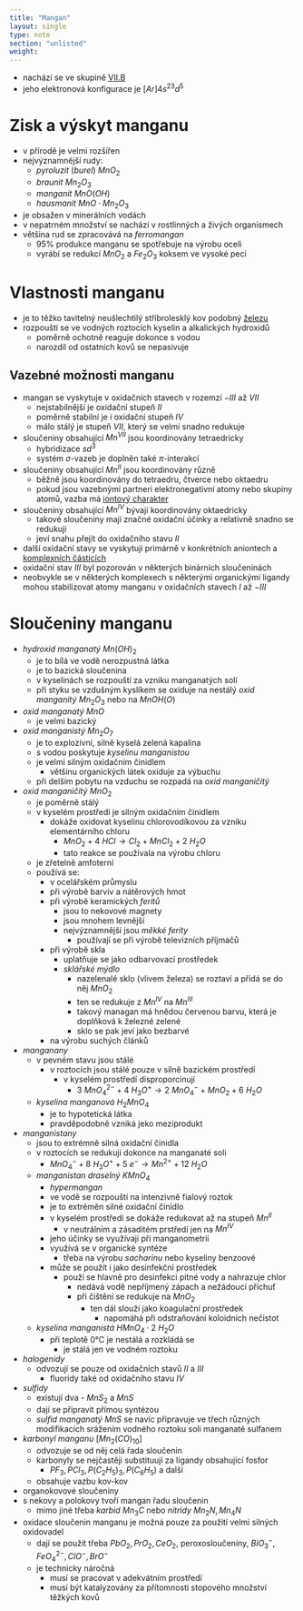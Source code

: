 ```yaml
---
title: "Mangan"
layout: single
type: note
section: "unlisted"
weight: 
---
```

- nachází se ve skupině [VII.B](/notes/research/chemistry/inorganic-chemistry/periodic-table/group-vii.b)
- jeho elektronová konfigurace je $[Ar]4s^23d^5$
# Zisk a výskyt manganu
- v přírodě je velmi rozšířen
- nejvýznamnější rudy:
    - _pyroluzit_ (_burel_) $MnO_2$
    - _braunit_ $Mn_2O_3$
    - _manganit_ $MnO(OH)$
    - _hausmanit_ $MnO\cdot{Mn_2O_3}$
- je obsažen v minerálních vodách
- v nepatrném množství se nachází v rostlinných a živých organismech
- většina rud se zpracovává na _ferromangan_
    - 95% produkce manganu se spotřebuje na výrobu oceli
    - vyrábí se redukcí $MnO_2$ a $Fe_2O_3$ koksem ve vysoké peci
# Vlastnosti manganu
- je to těžko tavitelný neušlechtilý stříbrolesklý kov podobný [železu](/notes/research/chemistry/inorganic-chemistry/periodic-table/iron)
- rozpouští se ve vodných roztocích kyselin a alkalických hydroxidů
    - poměrně ochotně reaguje dokonce s vodou
    - narozdíl od ostatních kovů se nepasivuje
## Vazebné možnosti manganu
- mangan se vyskytuje v oxidačních stavech v rozemzí $-III$ až $VII$
    - nejstabilnější je oxidační stupeň $II$
    - poměrně stabilní je i oxidační stupeň $IV$
    - málo stálý je stupeň $VII$, který se velmi snadno redukuje
- sloučeniny obsahující $Mn^{VII}$ jsou koordinovány tetraedricky
    - hybridizace $sd^3$
    - systém $\sigma$-vazeb je doplněn také $\pi$-interakcí
- sloučeniny obsahující $Mn^{II}$ jsou koordinovány různě
    - běžně jsou koordinovány do tetraedru, čtverce nebo oktaedru
    - pokud jsou vazebnými partneri elektronegativní atomy nebo skupiny atomů, vazba má [iontový charakter](/notes/research/chemistry/general-chemistry/chemical-bonds/ionic-bond)
- sloučeniny obsahující $Mn^{IV}$ bývají koordinovány oktaedricky
    - takové sloučeniny mají značné oxidační účinky a relativně snadno se redukují
    - jeví snahu přejít do oxidačního stavu $II$
- další oxidační stavy se vyskytují primárně v konkrétních aniontech a [komplexních částicích](/notes/research/chemistry/inorganic-chemistry/general-inorganic-chemistry/complex-compounds)
- oxidační stav $III$ byl pozorován v některých binárních sloučeninách
- neobvykle se v některých komplexech s některými organickými ligandy mohou stabilizovat atomy manganu v oxidačních stavech $I$ až $-III$
# Sloučeniny manganu
- _hydroxid manganatý_ $Mn(OH)_2$
    - je to bílá ve vodě nerozpustná látka
    - je to bazická sloučenina
    - v kyselinách se rozpouští za vzniku manganatých solí
    - při styku se vzdušným kyslíkem se oxiduje na nestálý _oxid manganitý_ $Mn_2O_3$ nebo na $MnOH(O)$
- _oxid manganatý_ $MnO$
    - je velmi bazický
- _oxid manganistý_ $Mn_2O_7$
    - je to explozivní, silně kyselá zelená kapalina
    - s vodou poskytuje _kyselinu manganistou_
    - je velmi silným oxidačním činidlem
        - většinu organických látek oxiduje za výbuchu
    - při delším pobytu na vzduchu se rozpadá na _oxid manganičitý_
- _oxid manganičitý_ $MnO_2$
    - je poměrně stálý
    - v kyselém prostředí je silným oxidačním činidlem
        - dokáže oxidovat kyselinu chlorovodíkovou za vzniku elementárního chloru
            - $MnO_2+4\ HCl\longrightarrow{Cl_2+MnCl_2+2\ H_2O}$
            - tato reakce se používala na výrobu chloru
    - je zřetelně amfoterní
    - používá se:
        - v ocelářském průmyslu
        - při výrobě barviv a nátěrových hmot
        - při výrobě keramických _feritů_
            - jsou to nekovové magnety
            - jsou mnohem levnější
            - nejvýznamnější jsou _měkké ferity_
                - používají se při výrobě televizních příjmačů
        - při výrobě skla
            - uplatňuje se jako odbarvovací prostředek
            - _sklářské mýdlo_
                - nazelenalé sklo (vlivem železa) se roztaví a přidá se do něj $MnO_2$
                - ten se redukuje z $Mn^{IV}$ na $Mn^{III}$
                - takový managan má hnědou červenou barvu, která je doplňková k železné zelené
                - sklo se pak jeví jako bezbarvé
        - na výrobu suchých článků
- _manganany_
    - v pevném stavu jsou stálé
        - v roztocích jsou stálé pouze v silně bazickém prostředí
            - v kyselém prostředí disproporcinují
                - $3\ MnO_4^{2-}+4\ H_3O^+\longrightarrow{2\ MnO_4^-+MnO_2+6\ H_2O}$
    - _kyselina manganová_ $H_2MnO_4$
        - je to hypotetická látka
        - pravděpodobně vzniká jeko meziprodukt
- _manganistany_
    - jsou to extrémně silná oxidační činidla
    - v roztocích se redukují dokonce na manganaté soli
        - $MnO_4^-+8\ H_3O^++5\ e^-\longrightarrow{Mn^{2+}+12\ H_2O}$
    - _manganistan draselný_ $KMnO_4$
        - _hypermangan_
        - ve vodě se rozpouští na intenzivně fialový roztok
        - je to extréměn silné oxidační činidlo
        - v kyselém prostředí se dokáže redukovat až na stupeň $Mn^{II}$
            - v neutrálním a zásaditém prstředí jen na $Mn^{IV}$
        - jeho účinky se využívají při manganometrii
        - využívá se v organické syntéze
            - třeba na výrobu _sacharinu_ nebo kyseliny benzoové
        - může se použít i jako desinfekční prostředek
            - použí se hlavně pro desinfekci pitné vody a nahrazuje chlor
                - nedává vodě nepříjmený zápach a nežádoucí příchuť
                - při čištění se redukuje na $MnO_2$
                    - ten dál slouží jako koagulační prostředek
                        - napomáhá při odstraňování koloidních nečistot
    - _kyselina manganistá_ $HMnO_4\cdot{2\ H_2O}$
        - při teplotě 0°C je nestálá a rozkládá se
            - je stálá jen ve vodném roztoku
- _halogenidy_
    - odvozují se pouze od oxidačních stavů $II$ a $III$
        - fluoridy také od oxidačního stavu $IV$
- _sulfidy_
    - existují dva - $MnS_2$ a $MnS$
    - dají se připravit přímou syntézou
    - _sulfid manganatý_ $MnS$ se navíc připravuje ve třech různých modifikacích srážením vodného roztoku soli manganaté sulfanem
- _karbonyl manganu_ $[Mn_2(CO)_{10}]$
    - odvozuje se od něj celá řada sloučenin
    - karbonyly se nejčastěji substituují za ligandy obsahující fosfor
        - $PF_3,PCl_3,P(C_2H_5)_3,P(C_6H_5)$ a další
    - obsahuje vazbu kov-kov
- organokovové sloučeniny
- s nekovy a polokovy tvoří mangan řadu sloučenin
    - mimo jiné třeba _karbid_ $Mn_3C$ nebo _nitridy_ $Mn_2N,Mn_4N$
- oxidace sloučenin manganu je možná pouze za použití velmi silných oxidovadel
    - dají se použít třeba $PbO_2,PrO_2,CeO_2$, peroxosloučeniny, $BiO_3^-,FeO_4^{2-},ClO^-,BrO^-$
    - je technicky náročná
        - musí se pracovat v adekvátním prostředí
        - musí být katalyzovány za přítomnosti stopového množství těžkých kovů